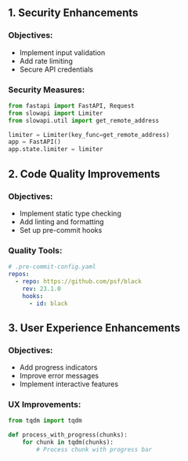 ## 1. Security Enhancements
### Objectives:
- Implement input validation
- Add rate limiting
- Secure API credentials

### Security Measures:
```python
from fastapi import FastAPI, Request
from slowapi import Limiter
from slowapi.util import get_remote_address

limiter = Limiter(key_func=get_remote_address)
app = FastAPI()
app.state.limiter = limiter
```

## 2. Code Quality Improvements
### Objectives:
- Implement static type checking
- Add linting and formatting
- Set up pre-commit hooks

### Quality Tools:
```yaml
# .pre-commit-config.yaml
repos:
  - repo: https://github.com/psf/black
    rev: 23.1.0
    hooks:
      - id: black
```

## 3. User Experience Enhancements
### Objectives:
- Add progress indicators
- Improve error messages
- Implement interactive features

### UX Improvements:
```python
from tqdm import tqdm

def process_with_progress(chunks):
    for chunk in tqdm(chunks):
        # Process chunk with progress bar
```